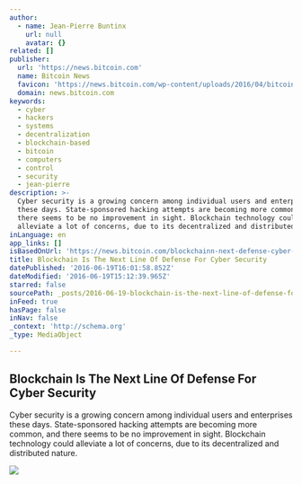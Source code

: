 ```yaml
---
author:
  - name: Jean-Pierre Buntinx
    url: null
    avatar: {}
related: []
publisher:
  url: 'https://news.bitcoin.com'
  name: Bitcoin News
  favicon: 'https://news.bitcoin.com/wp-content/uploads/2016/04/bitcoin_fav.png'
  domain: news.bitcoin.com
keywords:
  - cyber
  - hackers
  - systems
  - decentralization
  - blockchain-based
  - bitcoin
  - computers
  - control
  - security
  - jean-pierre
description: >-
  Cyber security is a growing concern among individual users and enterprises
  these days. State-sponsored hacking attempts are becoming more common, and
  there seems to be no improvement in sight. Blockchain technology could
  alleviate a lot of concerns, due to its decentralized and distributed nature.
inLanguage: en
app_links: []
isBasedOnUrl: 'https://news.bitcoin.com/blockchainn-next-defense-cyber-security/'
title: Blockchain Is The Next Line Of Defense For Cyber Security
datePublished: '2016-06-19T16:01:58.852Z'
dateModified: '2016-06-19T15:12:39.965Z'
starred: false
sourcePath: _posts/2016-06-19-blockchain-is-the-next-line-of-defense-for-cyber-security.md
inFeed: true
hasPage: false
inNav: false
_context: 'http://schema.org'
_type: MediaObject

---
```

<article style=""><h1>Blockchain Is The Next Line Of Defense For Cyber Security</h1><p>Cyber security is a growing concern among individual users and enterprises these days. State-sponsored hacking attempts are becoming more common, and there seems to be no improvement in sight. Blockchain technology could alleviate a lot of concerns, due to its decentralized and distributed nature.</p><img src="https://news.bitcoin.com/wp-content/uploads/2016/06/shutterstock_228287827.jpg" /></article>